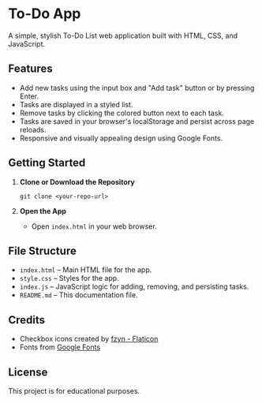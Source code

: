 # To-Do App

A simple, stylish To-Do List web application built with HTML, CSS, and JavaScript.

## Features

- Add new tasks using the input box and "Add task" button or by pressing Enter.
- Tasks are displayed in a styled list.
- Remove tasks by clicking the colored button next to each task.
- Tasks are saved in your browser's localStorage and persist across page reloads.
- Responsive and visually appealing design using Google Fonts.

## Getting Started

1. **Clone or Download the Repository**

   ```
   git clone <your-repo-url>
   ```

2. **Open the App**

   - Open `index.html` in your web browser.

## File Structure

- `index.html` – Main HTML file for the app.
- `style.css` – Styles for the app.
- `index.js` – JavaScript logic for adding, removing, and persisting tasks.
- `README.md` – This documentation file.

## Credits

- Checkbox icons created by [fzyn - Flaticon](https://www.flaticon.com/free-icons/checkbox)
- Fonts from [Google Fonts](https://fonts.google.com/)

## License

This project is for educational purposes.
